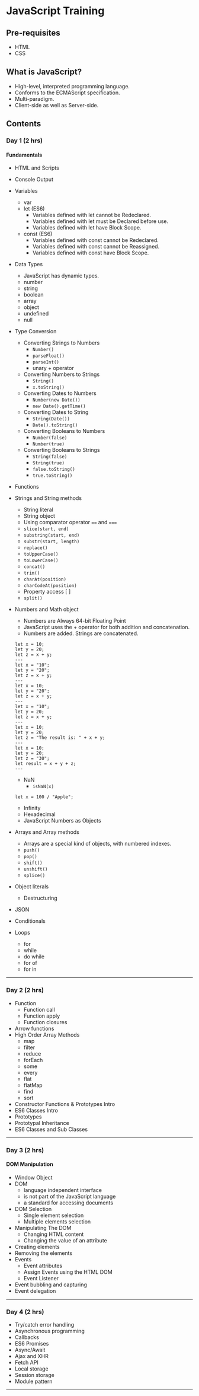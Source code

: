 # JavaScript Training

## Pre-requisites

* HTML
* CSS

## What is JavaScript?

* High-level, interpreted programming language.
* Conforms to the ECMAScript specification.
* Multi-paradigm.
* Client-side as well as Server-side.

## Contents

### Day 1 (2 hrs)

#### Fundamentals

* HTML and Scripts
* Console Output
* Variables
  * var
  * let (ES6)
    * Variables defined with let cannot be Redeclared.
    * Variables defined with let must be Declared before use.
    * Variables defined with let have Block Scope.
  * const (ES6)
    * Variables defined with const cannot be Redeclared.
    * Variables defined with const cannot be Reassigned.
    * Variables defined with const have Block Scope.
* Data Types
  * JavaScript has dynamic types.
  * number
  * string
  * boolean
  * array
  * object
  * undefined
  * null
* Type Conversion
  * Converting Strings to Numbers
    * `Number()`
    * `parseFloat()`
    * `parseInt()`
    * unary + operator
  * Converting Numbers to Strings
    * `String()`
    * `x.toString()`
  * Converting Dates to Numbers
    * `Number(new Date())`
    * `new Date().getTime()`
  * Converting Dates to String
    * `String(Date())`
    * `Date().toString()`
  * Converting Booleans to Numbers
    * `Number(false)`
    * `Number(true)`
  * Converting Booleans to Strings
    * `String(false)`
    * `String(true)`
    * `false.toString()`
    * `true.toString()`
* Functions
* Strings and String methods
  * String literal
  * String object
  * Using comparator operator `==` and `===`
  * `slice(start, end)`
  * `substring(start, end)`
  * `substr(start, length)`
  * `replace()`
  * `toUpperCase()`
  * `toLowerCase()`
  * `concat()`
  * `trim()`
  * `charAt(position)`
  * `charCodeAt(position)`
  * Property access [ ]
  * `split()`
* Numbers and Math object
  * Numbers are Always 64-bit Floating Point
  * JavaScript uses the + operator for both addition and concatenation.
  * Numbers are added. Strings are concatenated.

  ```JS
  let x = 10;
  let y = 20;
  let z = x + y;
  ---
  let x = "10";
  let y = "20";
  let z = x + y;
  ---
  let x = 10;
  let y = "20";
  let z = x + y;
  ---
  let x = "10";
  let y = 20;
  let z = x + y;
  ---
  let x = 10;
  let y = 20;
  let z = "The result is: " + x + y;
  ---
  let x = 10;
  let y = 20;
  let z = "30";
  let result = x + y + z;
  ---
  ```

  * NaN
    * `isNaN(x)`

  ```JS
  let x = 100 / "Apple";
  ```

  * Infinity
  * Hexadecimal
  * JavaScript Numbers as Objects

* Arrays and Array methods
  * Arrays are a special kind of objects, with numbered indexes.
  * `push()`
  * `pop()`
  * `shift()`
  * `unshift()`
  * `splice()`
* Object literals
  * Destructuring
* JSON
* Conditionals
* Loops
  * for
  * while
  * do while
  * for of
  * for in

---

### Day 2 (2 hrs)

* Function
  * Function call
  * Function apply
  * Function closures
* Arrow functions
* High Order Array Methods
  * map
  * filter
  * reduce
  * forEach
  * some
  * every
  * flat
  * flatMap
  * find
  * sort
* Constructor Functions & Prototypes Intro
* ES6 Classes Intro
* Prototypes
* Prototypal Inheritance
* ES6 Classes and Sub Classes

---

### Day 3 (2 hrs)

#### DOM Manipulation

* Window Object
* DOM
  * language independent interface
  * is not part of the JavaScript language
  * a standard for accessing documents
* DOM Selection
  * Single element selection
  * Multiple elements selection
* Manipulating The DOM
  * Changing HTML content
  * Changing the value of an attribute
* Creating elements
* Removing the elements
* Events
  * Event attributes
  * Assign Events using the HTML DOM
  * Event Listener
* Event bubbling and capturing
* Event delegation

---

### Day 4 (2 hrs)

* Try/catch error handling
* Asynchronous programming
* Callbacks
* ES6 Promises
* Async/Await
* Ajax and XHR
* Fetch API
* Local storage
* Session storage
* Module pattern

---

